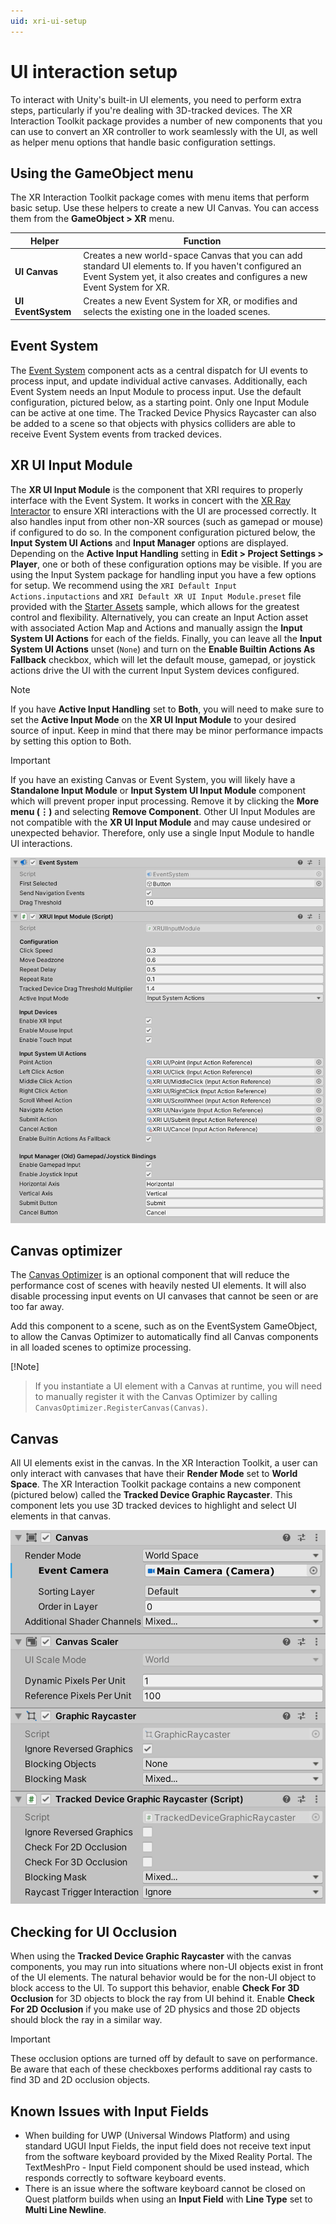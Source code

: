 ```yaml
---
uid: xri-ui-setup
---
```

# UI interaction setup

To interact with Unity's built-in UI elements, you need to perform extra steps, particularly if you're dealing with 3D-tracked devices. The XR Interaction Toolkit package provides a number of new components that you can use to convert an XR controller to work seamlessly with the UI, as well as helper menu options that handle basic configuration settings.

## Using the GameObject menu

The XR Interaction Toolkit package comes with menu items that perform basic setup. Use these helpers to create a new UI Canvas. You can access them from the **GameObject &gt; XR** menu.

|Helper|Function|
|---|---|
|**UI Canvas**|Creates a new world-space Canvas that you can add standard UI elements to. If you haven't configured an Event System yet, it also creates and configures a new Event System for XR.|
|**UI EventSystem**|Creates a new Event System for XR, or modifies and selects the existing one in the loaded scenes.|

## Event System

The [Event System](https://docs.unity3d.com/Packages/com.unity.ugui@1.0/manual/EventSystem.html) component acts as a central dispatch for UI events to process input, and update individual active canvases. Additionally, each Event System needs an Input Module to process input. Use the default configuration, pictured below, as a starting point. Only one Input Module can be active at one time. The Tracked Device Physics Raycaster can also be added to a scene so that objects with physics colliders are able to receive Event System events from tracked devices.

## XR UI Input Module

The **XR UI Input Module** is the component that XRI requires to properly interface with the Event System. It works in concert with the [XR Ray Interactor](xr-ray-interactor.md) to ensure XRI interactions with the UI are processed correctly. It also handles input from other non-XR sources (such as gamepad or mouse) if configured to do so. In the component configuration pictured below, the **Input System UI Actions** and **Input Manager** options are displayed. Depending on the **Active Input Handling** setting in **Edit &gt; Project Settings &gt; Player**, one or both of these configuration options may be visible. If you are using the Input System package for handling input you have a few options for setup. We recommend using the `XRI Default Input Actions.inputactions` and `XRI Default XR UI Input Module.preset` file provided with the [Starter Assets](samples-starter-assets.md) sample, which allows for the greatest control and flexibility. Alternatively, you can create an Input Action asset with associated Action Map and Actions and manually assign the **Input System UI Actions** for each of the fields. Finally, you can leave all the **Input System UI Actions** unset (`None`) and turn on the **Enable Builtin Actions As Fallback** checkbox, which will let the default mouse, gamepad, or joystick actions drive the UI with the current Input System devices configured.

> [!NOTE]
> If you have **Active Input Handling** set to **Both**, you will need to make sure to set the **Active Input Mode** on the **XR UI Input Module** to your desired source of input. Keep in mind that there may be minor performance impacts by setting this option to Both.

> [!IMPORTANT]
> If you have an existing Canvas or Event System, you will likely have a **Standalone Input Module** or **Input System UI Input Module** component which will prevent proper input processing. Remove it by clicking the **More menu (&#8942;)** and selecting **Remove Component**. Other UI Input Modules are not compatible with the **XR UI Input Module** and may cause undesired or unexpected behavior. Therefore, only use a single Input Module to handle UI interactions.

![ui-event-system-setup](images/ui-event-system-setup.png)

## Canvas optimizer

The [Canvas Optimizer](canvas-optimizer.md) is an optional component that will reduce the performance cost of scenes with heavily nested UI elements. It will also disable processing input events on UI canvases that cannot be seen or are too far away.

Add this component to a scene, such as on the EventSystem GameObject, to allow the Canvas Optimizer to automatically find all Canvas components in all loaded scenes to optimize processing.

[!Note]
> If you instantiate a UI element with a Canvas at runtime, you will need to manually register it with the Canvas Optimizer by calling `CanvasOptimizer.RegisterCanvas(Canvas)`.

## Canvas
All UI elements exist in the canvas. In the XR Interaction Toolkit, a user can only interact with canvases that have their **Render Mode** set to **World Space**. The XR Interaction Toolkit package contains a new component (pictured below) called the **Tracked Device Graphic Raycaster**. This component lets you use 3D tracked devices to highlight and select UI elements in that canvas.

![ui-canvas-setup](images/ui-canvas-setup.png)

## Checking for UI Occlusion
When using the **Tracked Device Graphic Raycaster** with the canvas components, you may run into situations where non-UI objects exist in front of the UI elements. The natural behavior would be for the non-UI object to block access to the UI. To support this behavior, enable **Check For 3D Occlusion** for 3D objects to block the ray from UI behind it. Enable **Check For 2D Occlusion** if you make use of 2D physics and those 2D objects should block the ray in a similar way.

> [!IMPORTANT]
> These occlusion options are turned off by default to save on performance. Be aware that each of these checkboxes performs additional ray casts to find 3D and 2D occlusion objects.

## Known Issues with Input Fields
- When building for UWP (Universal Windows Platform) and using standard UGUI Input Fields, the input field does not receive text input from the software keyboard provided by the Mixed Reality Portal. The TextMeshPro - Input Field component should be used instead, which responds correctly to software keyboard events.
- There is an issue where the software keyboard cannot be closed on Quest platform builds when using an **Input Field** with **Line Type** set to **Multi Line Newline**.